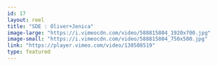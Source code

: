```yaml
---
id: 17 
layout: reel
title: "SDE : Oliver+Jenica"
image-large: "https://i.vimeocdn.com/video/588815804_1920x700.jpg"
image-small: "https://i.vimeocdn.com/video/588815804_750x500.jpg"
link: "https://player.vimeo.com/video/138508519"
type: featured
---
```

